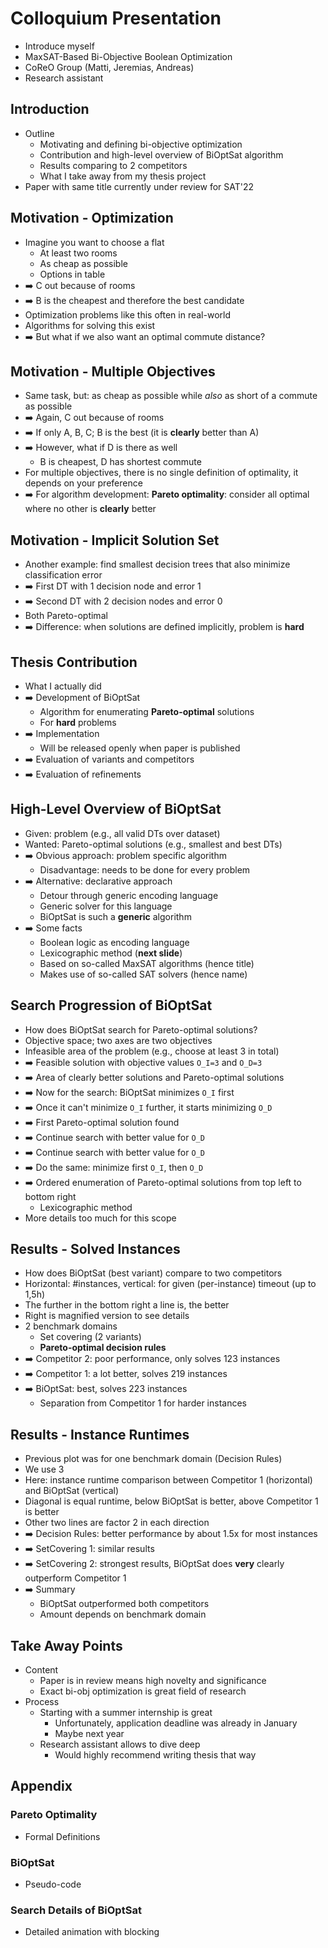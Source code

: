 # Colloquium Presentation

- Introduce myself
- MaxSAT-Based Bi-Objective Boolean Optimization
- CoReO Group (Matti, Jeremias, Andreas)
- Research assistant

## Introduction

- Outline
  - Motivating and defining bi-objective optimization
  - Contribution and high-level overview of BiOptSat algorithm
  - Results comparing to 2 competitors
  - What I take away from my thesis project
- Paper with same title currently under review for SAT'22

## Motivation - Optimization

- Imagine you want to choose a flat
  - At least two rooms
  - As cheap as possible
  - Options in table
- ➡️ C out because of rooms
- ➡️ B is the cheapest and therefore the best candidate
- Optimization problems like this often in real-world
- Algorithms for solving this exist
- ➡️ But what if we also want an optimal commute distance?

## Motivation - Multiple Objectives

- Same task, but: as cheap as possible while _also_ as short of a commute as possible
- ➡️ Again, C out because of rooms
- ➡️ If only A, B, C; B is the best (it is **clearly** better than A) 
- ➡️ However, what if D is there as well
  - B is cheapest, D has shortest commute
- For multiple objectives, there is no single definition of optimality, it depends on your preference
- ➡️ For algorithm development: **Pareto optimality**: consider all optimal where no other is **clearly** better

## Motivation - Implicit Solution Set

- Another example: find smallest decision trees that also minimize classification error
- ➡️ First DT with 1 decision node and error 1
- ➡️ Second DT with 2 decision nodes and error 0
- Both Pareto-optimal
- ➡️ Difference: when solutions are defined implicitly, problem is **hard**

## Thesis Contribution

- What I actually did
- ➡️ Development of BiOptSat
  - Algorithm for enumerating **Pareto-optimal** solutions
  - For **hard** problems
- ➡️ Implementation
  - Will be released openly when paper is published
- ➡️ Evaluation of variants and competitors
- ➡️ Evaluation of refinements

## High-Level Overview of BiOptSat

- Given: problem (e.g., all valid DTs over dataset)
- Wanted: Pareto-optimal solutions (e.g., smallest and best DTs)
- ➡️ Obvious approach: problem specific algorithm
  - Disadvantage: needs to be done for every problem
- ➡️ Alternative: declarative approach
  - Detour through generic encoding language
  - Generic solver for this language
  - BiOptSat is such a **generic** algorithm
- ➡️ Some facts
  - Boolean logic as encoding language
  - Lexicographic method (**next slide**)
  - Based on so-called MaxSAT algorithms (hence title)
  - Makes use of so-called SAT solvers (hence name)

## Search Progression of BiOptSat

- How does BiOptSat search for Pareto-optimal solutions?
- Objective space; two axes are two objectives
- Infeasible area of the problem (e.g., choose at least 3 in total)
- ➡️ Feasible solution with objective values `O_I=3` and `O_D=3`
- ➡️ Area of clearly better solutions and Pareto-optimal solutions
- ➡️ Now for the search: BiOptSat minimizes `O_I` first
- ➡️ Once it can't minimize `O_I` further, it starts minimizing `O_D`
- ➡️ First Pareto-optimal solution found
- ➡️ Continue search with better value for `O_D`
- ➡️ Continue search with better value for `O_D`
- ➡️ Do the same: minimize first `O_I`, then `O_D`
- ➡️ Ordered enumeration of Pareto-optimal solutions from top left to bottom right
  - Lexicographic method
- More details too much for this scope

## Results - Solved Instances

- How does BiOptSat (best variant) compare to two competitors
- Horizontal: #instances, vertical: for given (per-instance) timeout (up to 1,5h)
- The further in the bottom right a line is, the better
- Right is magnified version to see details
- 2 benchmark domains
  - Set covering (2 variants)
  - **Pareto-optimal decision rules**
- ➡️ Competitor 2: poor performance, only solves 123 instances
- ➡️ Competitor 1: a lot better, solves 219 instances
- ➡️ BiOptSat: best, solves 223 instances
  - Separation from Competitor 1 for harder instances

## Results - Instance Runtimes

- Previous plot was for one benchmark domain (Decision Rules)
- We use 3
- Here: instance runtime comparison between Competitor 1 (horizontal) and BiOptSat (vertical)
- Diagonal is equal runtime, below BiOptSat is better, above Competitor 1 is better
- Other two lines are factor 2 in each direction
- ➡️ Decision Rules: better performance by about 1.5x for most instances
- ➡️ SetCovering 1: similar results
- ➡️ SetCovering 2: strongest results, BiOptSat does **very** clearly outperform Competitor 1
- ➡️ Summary
  - BiOptSat outperformed both competitors
  - Amount depends on benchmark domain

## Take Away Points

- Content
  - Paper is in review means high novelty and significance
  - Exact bi-obj optimization is great field of research
- Process
  - Starting with a summer internship is great
    - Unfortunately, application deadline was already in January
    - Maybe next year
  - Research assistant allows to dive deep
    - Would highly recommend writing thesis that way

## Appendix

### Pareto Optimality

- Formal Definitions

### BiOptSat

- Pseudo-code

### Search Details of BiOptSat

- Detailed animation with blocking